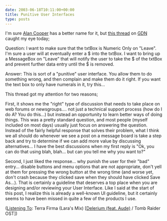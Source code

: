 ```yaml
---
date: 2003-06-18T10:11:00+00:00
title: Punitive User Interfaces
type: posts
---
```

I'm sure [Alan Cooper](http://www.cooper.com/) has a better name for it, but [this thread](http://www.gotdotnet.com/Community/MessageBoard/Thread.aspx?id=112688&Page=1#112745) on [GDN](http://www.gotdotnet.com) caught my eye today;

Question: I want to make sure that the txtBox is Numeric Only on "Leave". I'm sure a user will at eventually enter a $ into the txtBox. I want to bring up a MessageBox on "Leave" that will notify the user to take the $ of the txtBox and prevent further data entry until the $ is removed.

Answer: This is sort of a "punitive" user interface. You allow them to do something wrong, and then complain and make them do it right. If you want the text box to only have numerals in it, try this... </ul>

This thread got my attention for two reasons;

First, it shows me the "right" type of discussion that needs to take place on web forums or newsgroups.... not just a technical support process (how do I do A? You do this...) but instead an opportunity to learn better ways of doing things. This was a pretty standard question, and most people (myself included on most days) usually just focus on answering the question. Instead of the fairly helpful response that solves their problem, what I think we all should do whenever we see a post on a message board is take a step back and try to determine if we can add more value by discussing alternatives... I have the best discussions when my first reply is "Ok, you can do that using blah, blah... but can you tell me why you want to?"

Second, I just liked the response... why punish the user for their "bad" entry... disable buttons and menu options that are not appropriate, don't yell at them for pressing the wrong button at the wrong time (and worse yet, don't crash because they clicked save when they should have clicked Save As...). That is certainly a guideline that deserves a top place when you are designing and/or reviewing your User Interface. Like I said at the start of this post, I realize this is already a well-known UI guideline, but it certainly seems to have been missed in quite a few of the products I use.


  ([Listening To](https://learn.microsoft.com/en-us/previous-versions/dotnet/articles/ms973230(v=msdn.10)): Terra Firma (Lara's Mix) [[Delerium (feat. Aude)](https://open.spotify.com/search/Delerium%20/artists(feat.%20Aude)) / Tomb Raider OST])
